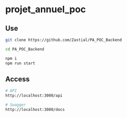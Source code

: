 # projet_annuel_poc

## Use

````bash
git clone https://github.com/Zastial/PA_POC_Backend

cd PA_POC_Backend

npm i
npm run start
````

## Access

````bash
# API
http://localhost:3000/api

# Swagger
http://localhost:3000/docs
````
